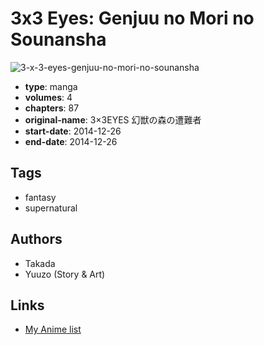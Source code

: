 # 3x3 Eyes: Genjuu no Mori no Sounansha

![3-x-3-eyes-genjuu-no-mori-no-sounansha](https://cdn.myanimelist.net/images/manga/1/159326.jpg)

-   **type**: manga
-   **volumes**: 4
-   **chapters**: 87
-   **original-name**: 3×3EYES 幻獣の森の遭難者
-   **start-date**: 2014-12-26
-   **end-date**: 2014-12-26

## Tags

-   fantasy
-   supernatural

## Authors

-   Takada
-   Yuuzo (Story & Art)

## Links

-   [My Anime list](https://myanimelist.net/manga/83409/3x3_Eyes__Genjuu_no_Mori_no_Sounansha)
